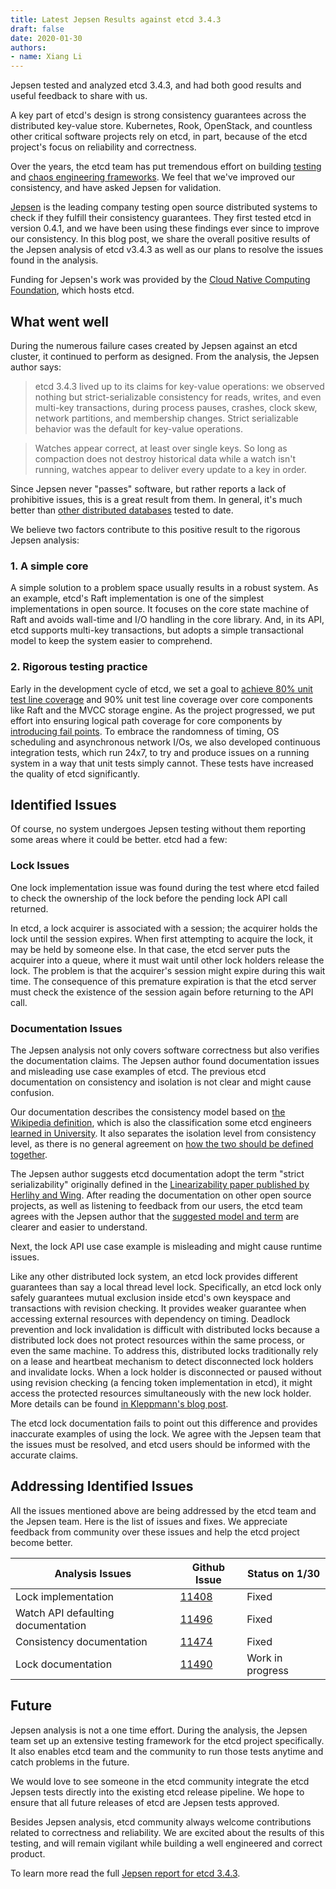 ```yaml
---
title: Latest Jepsen Results against etcd 3.4.3
draft: false
date: 2020-01-30
authors:
- name: Xiang Li
---
```


Jepsen tested and analyzed etcd 3.4.3, and had both good results and useful feedback to share with us.

<!--more-->

A key part of etcd's design is strong consistency guarantees across the distributed key-value store. Kubernetes, Rook, OpenStack, and countless other critical software projects rely on etcd, in part, because of the etcd project's focus on reliability and correctness.

Over the years, the etcd team has put tremendous effort on building [testing](https://coreos.com/blog/testing-distributed-systems-in-go.html) and [chaos engineering frameworks](https://coreos.com/blog/new-functional-testing-in-etcd.html).  We feel that we've improved our consistency, and have asked Jepsen for validation.

[Jepsen](https://jepsen.io/) is the leading company testing open source distributed systems to check if they fulfill their consistency guarantees. They first tested etcd in version 0.4.1, and we have been using these findings ever since to improve our consistency. In this blog post, we share the overall positive results of the Jepsen analysis of etcd v3.4.3 as well as our plans to resolve the issues found in the analysis.

Funding for Jepsen's work was provided by the [Cloud Native Computing Foundation](https://www.cncf.io/), which hosts etcd.

## What went well

During the numerous failure cases created by Jepsen against an etcd cluster, it continued to perform as designed. From the analysis, the Jepsen author says:

> etcd 3.4.3 lived up to its claims for key-value operations: we observed nothing but strict-serializable consistency for reads, writes, and even multi-key transactions, during process pauses, crashes, clock skew, network partitions, and membership changes. Strict serializable behavior was the default for key-value operations.

> Watches appear correct, at least over single keys. So long as compaction does not destroy historical data while a watch isn't running, watches appear to deliver every update to a key in order.

Since Jepsen never "passes" software, but rather reports a lack of prohibitive issues, this is a great result from them. In general, it's much better than [other distributed databases](https://jepsen.io/analyses) tested to date.

We believe two factors contribute to this positive result to the rigorous Jepsen analysis:

### 1. A simple core

A simple solution to a problem space usually results in a robust system. As an example, etcd's Raft implementation is one of the simplest implementations in open source. It focuses on the core state machine of Raft and avoids wall-time and I/O handling in the core library. And, in its API, etcd supports multi-key transactions, but adopts a simple transactional model to keep the system easier to comprehend.

### 2. Rigorous testing practice

Early in the development cycle of etcd, we set a goal to [achieve 80% unit test line coverage](https://github.com/etcd-io/etcd/issues/1467) and 90% unit test line coverage over core components like Raft and the MVCC storage engine. As the project progressed, we put effort into ensuring logical path coverage for core components by [introducing fail points](https://github.com/etcd-io/gofail). To embrace the randomness of timing, OS scheduling and asynchronous network I/Os, we also developed continuous integration tests, which run 24x7, to try and produce issues on a running system in a way that unit tests simply cannot. These tests have increased the quality of etcd significantly.

## Identified Issues

Of course, no system undergoes Jepsen testing without them reporting some areas where it could be better.  etcd had a few:

### Lock Issues

One lock implementation issue was found during the test where etcd failed to check the ownership of the lock before the pending lock API call returned.

In etcd, a lock acquirer is associated with a session; the acquirer holds the lock until the session expires. When first attempting to acquire the lock, it may be held by someone else. In that case, the etcd server puts the acquirer into a queue, where it must wait until other lock holders release the lock. The problem is that the acquirer's session might expire during this wait time. The consequence of this premature expiration is that the etcd server must check the existence of the session again before returning to the API call.

### Documentation Issues

The Jepsen analysis not only covers software correctness but also verifies the documentation claims. The Jepsen author found documentation issues and misleading use case examples of etcd.  The previous etcd documentation on consistency and isolation is not clear and might cause confusion.

Our documentation describes the consistency model based on [the Wikipedia definition](https://en.wikipedia.org/wiki/Consistency_model), which is also the classification some etcd engineers [learned in University](http://www.cs.cmu.edu/~srini/15-446/S09/lectures/10-consistency.pdf). It also separates the isolation level from consistency level, as there is no general agreement on [how the two should be defined together](https://fauna.com/blog/demystifying-database-systems-part-4-isolation-levels-vs-consistency-levels).

The Jepsen author suggests etcd documentation adopt the term "strict serializability" originally defined in the [Linearizability paper published by Herlihy and Wing](https://cs.brown.edu/~mph/HerlihyW90/p463-herlihy.pdf). After reading the documentation on other open source projects, as well as listening to feedback from our users, the etcd team agrees with the Jepsen author that the [suggested model and term](https://jepsen.io/consistency) are clearer and easier to understand.

Next, the lock API use case example is misleading and might cause runtime issues.

Like any other distributed lock system, an etcd lock provides different guarantees than say a local thread level lock. Specifically, an etcd lock only safely guarantees mutual exclusion inside etcd's own keyspace and transactions with revision checking. It provides weaker guarantee when accessing external resources with dependency on timing. Deadlock prevention and lock invalidation is difficult with distributed locks because a distributed lock does not protect resources within the same process, or even the same machine. To address this, distributed locks traditionally rely on a lease and heartbeat mechanism to detect disconnected lock holders and invalidate locks. When a lock holder is disconnected or paused without using revision checking (a fencing token implementation in etcd), it might access the protected resources simultaneously with the new lock holder. More details can be found [in Kleppmann's blog post](https://martin.kleppmann.com/2016/02/08/how-to-do-distributed-locking.html).

The etcd lock documentation fails to point out this difference and provides inaccurate examples of using the lock. We agree with the Jepsen team that the issues must be resolved, and etcd users should be informed with the accurate claims.

## Addressing Identified Issues

All the issues mentioned above are being addressed by the etcd team and the Jepsen team. Here is the list of issues and fixes. We appreciate feedback from community over these issues and help the etcd project become better.

| Analysis Issues | Github Issue | Status on 1/30 |
| -------------------- | ----- | --------- |
| Lock implementation | [11408](https://github.com/etcd-io/etcd/pull/11408) | Fixed
| Watch API defaulting documentation | [11496](https://github.com/etcd-io/etcd/issues/11496) | Fixed
| Consistency documentation | [11474](https://github.com/etcd-io/etcd/pull/11474) | Fixed
| Lock documentation | [11490](https://github.com/etcd-io/etcd/pull/11490) | Work in progress


## Future

Jepsen analysis is not a one time effort. During the analysis, the Jepsen team set up an extensive testing framework for the etcd project specifically. It also enables etcd team and the community to run those tests anytime and catch problems in the future.

We would love to see someone in the etcd community integrate the etcd Jepsen tests directly into the existing etcd release pipeline. We hope to ensure that all future releases of etcd are Jepsen tests approved.

Besides Jepsen analysis, etcd community always welcome contributions related to correctness and reliability. We are excited about the results of this testing, and will remain vigilant while building a well engineered and correct product.

To learn more read the full [Jepsen report for etcd 3.4.3](https://jepsen.io/analyses/etcd-3.4.3).
